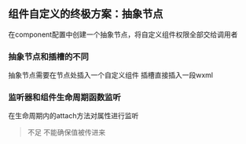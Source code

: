 ## 组件自定义的终极方案：抽象节点

在component配置中创建一个抽象节点，将自定义组件权限全部交给调用者

### 抽象节点和插槽的不同

抽象节点需要在节点处插入一个自定义组件
插槽直接插入一段wxml


### 监听器和组件生命周期函数监听

在生命周期内的attach方法对属性进行监听 
>不足
不能确保值被传进来



